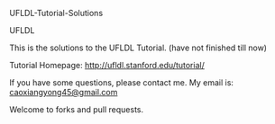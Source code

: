 UFLDL-Tutorial-Solutions

UFLDL

This is the solutions to the UFLDL Tutorial. (have not finished till now)

Tutorial Homepage: http://ufldl.stanford.edu/tutorial/


If you have some questions, please contact me. My email is: caoxiangyong45@gmail.com

Welcome to forks and pull requests. 